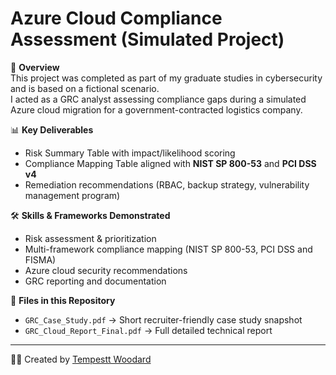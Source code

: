 # Azure Cloud Compliance Assessment (Simulated Project)

📌 **Overview**  
This project was completed as part of my graduate studies in cybersecurity and is based on a fictional scenario.  
I acted as a GRC analyst assessing compliance gaps during a simulated Azure cloud migration for a government-contracted logistics company.  

📊 **Key Deliverables**  
- Risk Summary Table with impact/likelihood scoring  
- Compliance Mapping Table aligned with **NIST SP 800-53** and **PCI DSS v4**  
- Remediation recommendations (RBAC, backup strategy, vulnerability management program)  

🛠 **Skills & Frameworks Demonstrated**  
- Risk assessment & prioritization  
- Multi-framework compliance mapping (NIST SP 800-53, PCI DSS and FISMA)  
- Azure cloud security recommendations  
- GRC reporting and documentation  

📂 **Files in this Repository**  
- `GRC_Case_Study.pdf` → Short recruiter-friendly case study snapshot  
- `GRC_Cloud_Report_Final.pdf` → Full detailed technical report  

---
👩‍💻 Created by [Tempestt Woodard](https://github.com/tnwoodard) 
